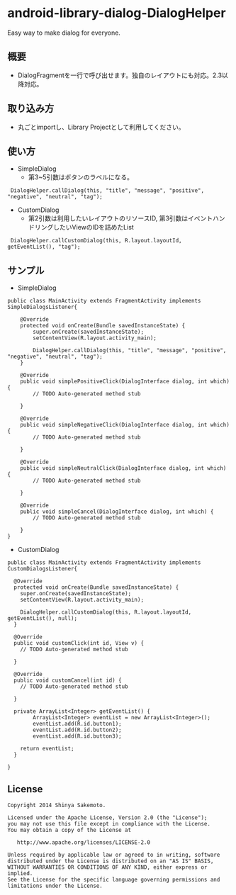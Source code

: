 android-library-dialog-DialogHelper
===================================

Easy way to make dialog for everyone.

## 概要
 * DialogFragmentを一行で呼び出せます。独自のレイアウトにも対応。2.3以降対応。

## 取り込み方
 * 丸ごとimportし、Library Projectとして利用してください。

## 使い方
 * SimpleDialog
   * 第3~5引数はボタンのラベルになる。


```
 DialogHelper.callDialog(this, "title", "message", "positive", "negative", "neutral", "tag");

```

 * CustomDialog
   * 第2引数は利用したいレイアウトのリソースID, 第3引数はイベントハンドリングしたいViewのIDを詰めたList

```
 DialogHelper.callCustomDialog(this, R.layout.layoutId, getEventList(), "tag");
```

## サンプル
* SimpleDialog

```
public class MainActivity extends FragmentActivity implements SimpleDialogsListener{

	@Override
	protected void onCreate(Bundle savedInstanceState) {
		super.onCreate(savedInstanceState);
		setContentView(R.layout.activity_main);

		DialogHelper.callDialog(this, "title", "message", "positive", "negative", "neutral", "tag");
	}

	@Override
	public void simplePositiveClick(DialogInterface dialog, int which) {
		// TODO Auto-generated method stub

	}

	@Override
	public void simpleNegativeClick(DialogInterface dialog, int which) {
		// TODO Auto-generated method stub

	}

	@Override
	public void simpleNeutralClick(DialogInterface dialog, int which) {
		// TODO Auto-generated method stub

	}

	@Override
	public void simpleCancel(DialogInterface dialog, int which) {
		// TODO Auto-generated method stub

	}
}
```

* CustomDialog

```
public class MainActivity extends FragmentActivity implements CustomDialogsListener{

  @Override
  protected void onCreate(Bundle savedInstanceState) {
    super.onCreate(savedInstanceState);
    setContentView(R.layout.activity_main);

    DialogHelper.callCustomDialog(this, R.layout.layoutId, getEventList(), null);
  }

  @Override
  public void customClick(int id, View v) {
    // TODO Auto-generated method stub

  }

  @Override
  public void customCancel(int id) {
    // TODO Auto-generated method stub

  }

  private ArrayList<Integer> getEventList() {
        ArrayList<Integer> eventList = new ArrayList<Integer>();
        eventList.add(R.id.button1);
        eventList.add(R.id.button2);
        eventList.add(R.id.button3);

    return eventList;
  }

}

```

## License

```
Copyright 2014 Shinya Sakemoto.

Licensed under the Apache License, Version 2.0 (the "License");
you may not use this file except in compliance with the License.
You may obtain a copy of the License at

   http://www.apache.org/licenses/LICENSE-2.0

Unless required by applicable law or agreed to in writing, software
distributed under the License is distributed on an "AS IS" BASIS,
WITHOUT WARRANTIES OR CONDITIONS OF ANY KIND, either express or implied.
See the License for the specific language governing permissions and
limitations under the License.
```
